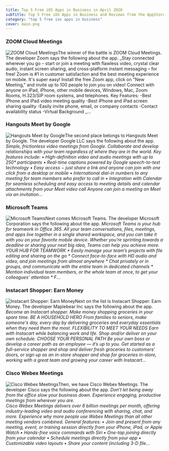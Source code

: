 ```yaml
---
title: Top 5 Free iOS Apps in Business in April 2020
subTitle: Top 5 Free iOS Apps in Business and Reviews from the AppStore in April 2020.
category: "top 5 free ios apps in business"
cover: main.png
---
```


### ZOOM Cloud Meetings

![ZOOM Cloud Meetings](https://is3-ssl.mzstatic.com/image/thumb/Purple123/v4/01/c0/98/01c09897-1c7a-1210-6719-e29345f5901e/AppIcon-0-1x_U007emarketing-0-0-85-220-9.png/100x100bb.png)The winner of the battle is ZOOM Cloud Meetings. The developer Zoom says the following about the app. _Stay connected wherever you go – start or join a meeting with flawless video, crystal clear audio, instant screen sharing, and cross-platform instant messaging – for free!  Zoom is #1 in customer satisfaction and the best meeting experience on mobile.   It's super easy! Install the free Zoom app, click on "New Meeting," and invite up to 100 people to join you on video!  Connect with anyone on iPad, iPhone, other mobile devices, Windows, Mac, Zoom Rooms, H.323/SIP room systems, and telephones.  Key Features: -Best iPhone and iPad video meeting quality -Best iPhone and iPad screen sharing quality -Easily invite phone, email, or company contacts -Contact availability status -Virtual Background _...

### Hangouts Meet by Google

![Hangouts Meet by Google](https://is2-ssl.mzstatic.com/image/thumb/Purple123/v4/5b/f2/99/5bf2995f-3e0a-c211-5fa1-33bb8ecf01a4/logo_meet_ios_color-0-0-1x_U007emarketing-0-0-0-6-0-0-sRGB-0-0-0-GLES2_U002c0-512MB-85-220-0-0.png/100x100bb.png)The second place belongs to Hangouts Meet by Google. The developer Google LLC says the following about the app. _Simple, frictionless video meetings from Google. Collaborate and develop relationships with your team regardless of where they are in the world.  Key features include: • High-definition video and audio meetings with up to 250* participants • Real-time captions powered by Google speech-to-text technology • Easy access − just share a link and anyone can join with one click from a desktop or mobile • International dial-in numbers to any meeting for team members who prefer to call in • Integration with Calendar for seamless scheduling and easy access to meeting details and calendar attachments from your Meet video call  Anyone can join a meeting on Meet via an invitation_...

### Microsoft Teams

![Microsoft Teams](https://is5-ssl.mzstatic.com/image/thumb/Purple113/v4/5d/67/bf/5d67bf95-ba1f-ccf7-a3e6-5f2dbfcf5f25/AppIcon-0-1x_U007emarketing-0-0-GLES2_U002c0-512MB-sRGB-0-0-0-85-220-0-0-0-7.png/100x100bb.png)Next comes Microsoft Teams. The developer Microsoft Corporation says the following about the app. _Microsoft Teams is your hub for teamwork in Office 365. All your team conversations, files, meetings, and apps live together in a single shared workspace, and you can take it with you on your favorite mobile device. Whether you’re sprinting towards a deadline or sharing your next big idea, Teams can help you achieve more.  YOUR HUB FOR TEAMWORK * Easily manage your team’s projects with file editing and sharing on the go * Connect face-to-face with HD audio and video, and join meetings from almost anywhere * Chat privately or in groups, and communicate with the entire team in dedicated channels * Mention individual team members, or the whole team at once, to get your colleagues’ attention * F_...

### Instacart Shopper: Earn Money

![Instacart Shopper: Earn Money](https://is2-ssl.mzstatic.com/image/thumb/Purple113/v4/63/7c/37/637c3784-fa34-2b4c-1aa3-2e2e244ff490/contsched.obrxxwzi.png/100x100bb.png)Next on the list is Instacart Shopper: Earn Money. The developer Maplebear Inc says the following about the app. _Become an Instacart shopper. Make money shopping groceries in your spare time.  BE A HOUSEHOLD HERO From families to seniors, make someone's day, every day by delivering groceries and everyday essentials when they need them the most.  FLEXIBILITY TO MEET YOUR NEEDS Earn with Instacart while balancing work and life. Shop and/or deliver on your own schedule.   CHOOSE YOUR PERSONAL PATH Be your own boss or develop a career path as an employee — it’s up to you. Get started as a full-service shopper and shop and deliver fresh groceries to customers’ doors, or sign up as an in-store shopper and shop for groceries in-store, working with a great team and growing your career with Instacart_...

### Cisco Webex Meetings

![Cisco Webex Meetings](https://is5-ssl.mzstatic.com/image/thumb/Purple113/v4/0e/5b/b4/0e5bb4f1-2915-ad0f-0549-932f500f9cba/AppIcon-0-0-1x_U007emarketing-0-0-0-10-0-0-sRGB-0-0-0-GLES2_U002c0-512MB-85-220-0-0.png/100x100bb.png)Then, we have Cisco Webex Meetings. The developer Cisco says the following about the app. _Don’t let being away from the office slow your business down. Experience engaging, productive meetings from wherever you are.   Cisco Webex Meetings delivers over 6 billion meetings per month, offering industry-leading video and audio conferencing with sharing, chat, and more. Experience why more people use Webex Meetings than all other meeting vendors combined. General features:  •	Join and present from any meeting, event, or training session directly from your iPhone, iPad, or Apple Watch •	Hands-free voice commands with Siri •	One-tap joining directly from your calendar •	Schedule meetings directly from your app •	Customizable video layouts •	Share your content (including 3-D file_...

